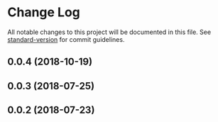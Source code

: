 # Change Log

All notable changes to this project will be documented in this file. See [standard-version](https://github.com/conventional-changelog/standard-version) for commit guidelines.

<a name="0.0.4"></a>
## 0.0.4 (2018-10-19)



<a name="0.0.3"></a>
## 0.0.3 (2018-07-25)



<a name="0.0.2"></a>
## 0.0.2 (2018-07-23)
